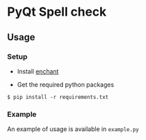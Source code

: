 # PyQt Spell check

## Usage

### Setup

- Install [enchant](https://github.com/AbiWord/enchant)

- Get the required python packages

```shell
$ pip install -r requirements.txt
```

### Example

An example of usage is available in `example.py`
